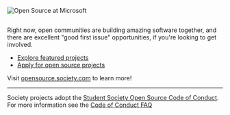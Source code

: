 ![Open Source at Microsoft](https://www.gbb.co.in/wp-content/uploads/2019/06/open-source-service-company.jpg)  
## 

Right now, open communities are building amazing software together, and there are excellent "good first issue" opportunities, if you're looking to get involved.

* [Explore featured projects](https:// )
* [Apply for open source projects](https:// )

Visit [opensource.society.com](https:// ) to learn more!

----

Society projects adopt the [Student Society Open Source Code of Conduct](https:// ). For more information see the [Code of Conduct FAQ](https:// )

